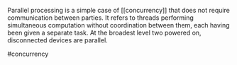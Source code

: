 Parallel processing is a simple case of [[concurrency]] that does not require communication between parties. It refers to threads performing simultaneous computation without coordination between them, each having been given a separate task.
At the broadest level two powered on, disconnected devices are parallel. 

#concurrency